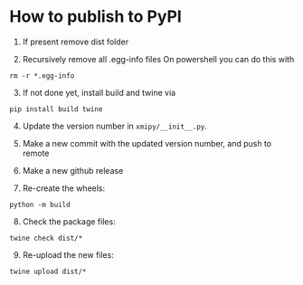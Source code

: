 # How to publish to PyPI

1) If present remove dist folder

2) Recursively remove all .egg-info files
On powershell you can do this with
```
rm -r *.egg-info
```

3) If not done yet, install build and twine via
```
pip install build twine
```
4) Update the version number in `xmipy/__init__.py`.

5) Make a new commit with the updated version number,
and push to remote

6) Make a new github release

7) Re-create the wheels:
```
python -m build
```
8) Check the package files:
```
twine check dist/*
```
9) Re-upload the new files:
```
twine upload dist/*
```
